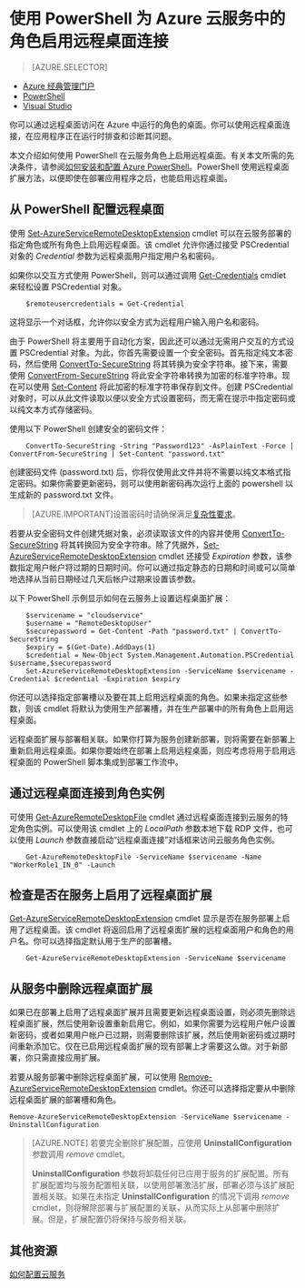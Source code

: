 <properties 
pageTitle="使用 PowerShell 为 Azure 云服务中的角色启用远程桌面连接" 
description="如何使用 PowerShell 配置 Azure 云服务应用程序以允许远程桌面连接" 
services="cloud-services" 
documentationCenter="" 
authors="thraka" 
manager="timlt" 
editor=""/>
<tags 
ms.service="cloud-services" 
s.date="05/17/2016" 
wacn.date="07/18/2016"/>

# 使用 PowerShell 为 Azure 云服务中的角色启用远程桌面连接

>[AZURE.SELECTOR]
- [Azure 经典管理门户](/documentation/articles/cloud-services-role-enable-remote-desktop/)
- [PowerShell](/documentation/articles/cloud-services-role-enable-remote-desktop-powershell/)
- [Visual Studio](/documentation/articles/vs-azure-tools-remote-desktop-roles/)


你可以通过远程桌面访问在 Azure 中运行的角色的桌面。你可以使用远程桌面连接，在应用程序正在运行时排查和诊断其问题。

本文介绍如何使用 PowerShell 在云服务角色上启用远程桌面。有关本文所需的先决条件，请参阅[如何安装和配置 Azure PowerShell](/documentation/articles/powershell-install-configure/)。PowerShell 使用远程桌面扩展方法，以便即使在部署应用程序之后，也能启用远程桌面。


## 从 PowerShell 配置远程桌面

使用 [Set-AzureServiceRemoteDesktopExtension](https://msdn.microsoft.com/zh-cn/library/azure/dn495117.aspx) cmdlet 可以在云服务部署的指定角色或所有角色上启用远程桌面。该 cmdlet 允许你通过接受 PSCredential 对象的 *Credential* 参数为远程桌面用户指定用户名和密码。

如果你以交互方式使用 PowerShell，则可以通过调用 [Get-Credentials](https://technet.microsoft.com/zh-cn/library/hh849815.aspx) cmdlet 来轻松设置 PSCredential 对象。

```
	$remoteusercredentials = Get-Credential
```

这将显示一个对话框，允许你以安全方式为远程用户输入用户名和密码。

由于 PowerShell 将主要用于自动化方案，因此还可以通过无需用户交互的方式设置 PSCredential 对象。为此，你首先需要设置一个安全密码。首先指定纯文本密码，然后使用 [ConvertTo-SecureString](https://technet.microsoft.com/zh-cn/library/hh849818.aspx) 将其转换为安全字符串。接下来，需要使用 [ConvertFrom-SecureString](https://technet.microsoft.com/zh-cn/library/hh849814.aspx) 将此安全字符串转换为加密的标准字符串。现在可以使用 [Set-Content](https://technet.microsoft.com/zh-cn/library/ee176959.aspx) 将此加密的标准字符串保存到文件。创建 PSCredential 对象时，可以从此文件读取以便以安全方式设置密码，而无需在提示中指定密码或以纯文本方式存储密码。

使用以下 PowerShell 创建安全的密码文件：

```
	ConvertTo-SecureString -String "Password123" -AsPlainText -Force | ConvertFrom-SecureString | Set-Content "password.txt"
``` 

创建密码文件 (password.txt) 后，你将仅使用此文件并将不需要以纯文本格式指定密码。如果你需要更新密码，则可以使用新密码再次运行上面的 powershell 以生成新的 password.txt 文件。

>[AZURE.IMPORTANT]设置密码时请确保满足[复杂性要求](https://technet.microsoft.com/zh-cn/library/cc786468.aspx)。

若要从安全密码文件创建凭据对象，必须读取该文件的内容并使用 [ConvertTo-SecureString](https://technet.microsoft.com/zh-cn/library/hh849818.aspx) 将其转换回为安全字符串。除了凭据外，[Set-AzureServiceRemoteDesktopExtension](https://msdn.microsoft.com/zh-cn/library/azure/dn495117.aspx) cmdlet 还接受 *Expiration* 参数，该参数指定用户帐户将过期的日期时间。你可以通过指定静态的日期和时间或可以简单地选择从当前日期经过几天后帐户过期来设置该参数。

以下 PowerShell 示例显示如何在云服务上设置远程桌面扩展：

```
	$servicename = "cloudservice"
	$username = "RemoteDesktopUser"
	$securepassword = Get-Content -Path "password.txt" | ConvertTo-SecureString
	$expiry = $(Get-Date).AddDays(1)
	$credential = New-Object System.Management.Automation.PSCredential $username,$securepassword
	Set-AzureServiceRemoteDesktopExtension -ServiceName $servicename -Credential $credential -Expiration $expiry 
```
你还可以选择指定部署槽以及要在其上启用远程桌面的角色。如果未指定这些参数，则该 cmdlet 将默认为使用生产部署槽，并在生产部署中的所有角色上启用远程桌面。

远程桌面扩展与部署相关联。如果你打算为服务创建新部署，则将需要在新部署上重新启用远程桌面。如果你要始终在部署上启用远程桌面，则应考虑将用于启用远程桌面的 PowerShell 脚本集成到部署工作流中。


## 通过远程桌面连接到角色实例
可使用 [Get-AzureRemoteDesktopFile](https://msdn.microsoft.com/zh-cn/library/azure/dn495261.aspx) cmdlet 通过远程桌面连接到云服务的特定角色实例。可以使用该 cmdlet 上的 *LocalPath* 参数本地下载 RDP 文件，也可以使用 *Launch* 参数直接启动“远程桌面连接”对话框来访问云服务角色实例。

```
	Get-AzureRemoteDesktopFile -ServiceName $servicename -Name "WorkerRole1_IN_0" -Launch
```


## 检查是否在服务上启用了远程桌面扩展 
[Get-AzureServiceRemoteDesktopExtension](https://msdn.microsoft.com/zh-cn/library/azure/dn495261.aspx) cmdlet 显示是否在服务部署上启用了远程桌面。该 cmdlet 将返回启用了远程桌面扩展的远程桌面用户和角色的用户名。你可以选择指定默认用于生产的部署槽。

```
	Get-AzureServiceRemoteDesktopExtension -ServiceName $servicename
```

## 从服务中删除远程桌面扩展 
如果已在部署上启用了远程桌面扩展并且需要更新远程桌面设置，则必须先删除远程桌面扩展，然后使用新设置重新启用它。例如，如果你需要为远程用户帐户设置新密码，或者如果用户帐户已过期，则需要删除该扩展，然后使用新密码或过期时间重新添加它。仅在已启用远程桌面扩展的现有部署上才需要这么做。对于新部署，你只需直接应用扩展。

若要从服务部署中删除远程桌面扩展，可以使用 [Remove-AzureServiceRemoteDesktopExtension](https://msdn.microsoft.com/zh-cn/library/azure/dn495280.aspx) cmdlet。你还可以选择指定要从中删除远程桌面扩展的部署槽和角色。

```
Remove-AzureServiceRemoteDesktopExtension -ServiceName $servicename -UninstallConfiguration

```  

>[AZURE.NOTE] 若要完全删除扩展配置，应使用 **UninstallConfiguration** 参数调用 *remove* cmdlet。
>
>**UninstallConfiguration** 参数将卸载任何已应用于服务的扩展配置。所有扩展配置均与服务配置相关联，以使用部署激活扩展，部署必须与该扩展配置相关联。如果在未指定 **UninstallConfiguration** 的情况下调用 *remove* cmdlet，则将解除部署与扩展配置的关联，从而实际上从部署中删除扩展。但是，扩展配置仍将保持与服务相关联。



## 其他资源

[如何配置云服务](/documentation/articles/cloud-services-how-to-configure/)

<!---HONumber=74-->